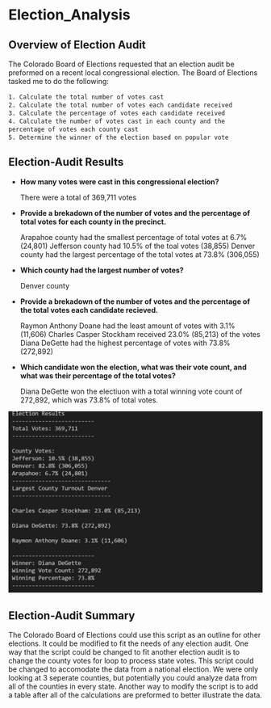 # Election_Analysis

## Overview of Election Audit

The Colorado Board of Elections requested that an election audit be preformed on a recent local congressional election. The Board of Elections tasked me to do the following: 

    1. Calculate the total number of votes cast
    2. Calculate the total number of votes each candidate received 
    3. Calculate the percentage of votes each candidate received
    4. Calculate the number of votes cast in each county and the percentage of votes each county cast
    5. Determine the winner of the election based on popular vote

## Election-Audit Results

- **How many votes were cast in this congressional election?**

    There were a total of 369,711 votes

- **Provide a brekadown of the number of votes and the percentage of total votes for each county in the precinct.**

    Arapahoe county had the smallest percentage of total votes at 6.7% (24,801)
    Jefferson county had 10.5% of the toal votes (38,855)
    Denver county had the largest percentage of the total votes at 73.8% (306,055)
    

- **Which county had the largest number of votes?**

    Denver county

- **Provide a brekadown of the number of votes and the percentage of the total votes each candidate recieved.**

    Raymon Anthony Doane had the least amount of votes with 3.1% (11,606)
    Charles Casper Stockham received 23.0% (85,213) of the votes
    Diana DeGette had the highest percentage of votes with 73.8% (272,892)

- **Which candidate won the election, what was their vote count, and what was their percentage of the total votes?**

    Diana DeGette won the electiuon with a total winning vote count of 272,892, which was 73.8% of total votes.

![This is an image](https://github.com/EmLanc2715/Election_Analysis/blob/main/terminal_results.png)

## Election-Audit Summary

The Colorado Board of Elections could use this script as an outline for other elections. It could be modified to fit the needs of any election audit. One way that the script could be changed to fit another election audit is to change the county votes for loop to process state votes. This script could be changed to accomodate the data from a national election. We were only looking at 3 seperate counties, but potentially you could analyze data from all of the counties in every state. Another way to modify the script is to add a table after all of the calculations are preformed to better illustrate the data.
